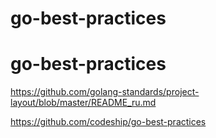 # go-best-practices
# go-best-practices
https://github.com/golang-standards/project-layout/blob/master/README_ru.md

https://github.com/codeship/go-best-practices
